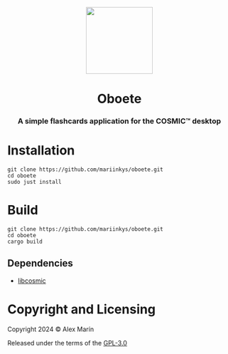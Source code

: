<div align="center">
  <br>
  <img src="https://raw.githubusercontent.com/mariinkys/oboete/main/res/icons/hicolor/256x256/apps/dev.mariinkys.Oboete.svg" width="150" />
  <h1>Oboete</h1>

  <h3>A simple flashcards application for the COSMIC™ desktop</h3>

  <!-- TODO: Application Screenshots-->
  <!-- ![]()
  ![]() -->
</div>


# Installation
```
git clone https://github.com/mariinkys/oboete.git
cd oboete
sudo just install
```

# Build
```
git clone https://github.com/mariinkys/oboete.git
cd oboete
cargo build
```

## Dependencies
- [libcosmic](https://github.com/pop-os/libcosmic?tab=readme-ov-file#building)

# Copyright and Licensing

Copyright 2024 © Alex Marín

Released under the terms of the [GPL-3.0](https://github.com/edfloreshz/orderly/blob/main/LICENSE)
